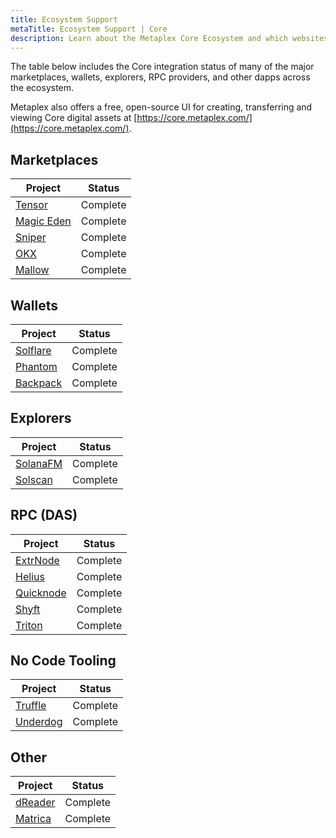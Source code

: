 ```yaml
---
title: Ecosystem Support
metaTitle: Ecosystem Support | Core
description: Learn about the Metaplex Core Ecosystem and which websites/apps/dApps support Metaplex Core.
---
```


The table below includes the Core integration status of many of the major marketplaces, wallets, explorers, RPC providers, and other dapps across the ecosystem.

Metaplex also offers a free, open-source UI for creating, transferring and viewing Core digital assets at [https://core.metaplex.com/](https://core.metaplex.com/).

## Marketplaces

| Project                                   | Status   |
| ----------------------------------------- | -------- |
| [Tensor](https://www.tensor.trade/)       | Complete |
| [Magic Eden](https://magiceden.io/solana) | Complete |
| [Sniper](https://www.sniper.xyz/)         | Complete |
| [OKX](https://www.okx.com/)               | Complete |
| [Mallow](https://www.mallow.art/)         | Complete |

## Wallets

| Project                           | Status   |
| --------------------------------- | -------- |
| [Solflare](https://solflare.com/) | Complete |
| [Phantom](https://phantom.app/)   | Complete |
| [Backpack](https://backpack.app/) | Complete |

## Explorers

| Project                        | Status   |
| ------------------------------ | -------- |
| [SolanaFM](https://solana.fm/) | Complete |
| [Solscan](https://solscan.io/) | Complete |

## RPC (DAS)

| Project                                 | Status   |
| --------------------------------------- | -------- |
| [ExtrNode](https://extrnode.com/)       | Complete |
| [Helius](https://www.helius.dev/)       | Complete |
| [Quicknode](https://www.quicknode.com/) | Complete |
| [Shyft](https://shyft.to/)              | Complete |
| [Triton](https://triton.one/)           | Complete |

## No Code Tooling

| Project                                       | Status   |
| --------------------------------------------- | -------- |
| [Truffle](https://truffle.wtf)                | Complete |
| [Underdog](https://www.underdogprotocol.com/) | Complete |

## Other

| Project                        | Status   |
| ------------------------------ | -------- |
| [dReader](https://dreader.io/) | Complete |
| [Matrica](https://matrica.io/) | Complete |
